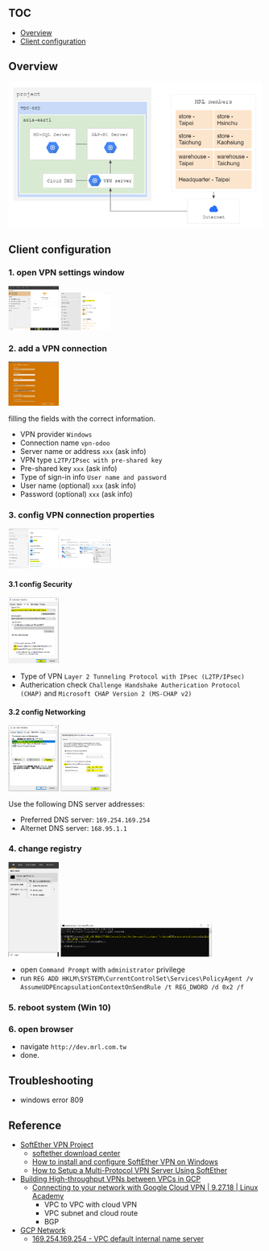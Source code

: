 ## TOC
* [Overview](#overview)
* [Client configuration](#client-configuration)


## Overview

![](https://github.com/MRLIVING/vpn/blob/master/doc/img/mrl_network_overview.PNG?raw=true)


## Client configuration
### 1. open VPN settings window
   <img src="https://github.com/MRLIVING/odoo/blob/master/doc/img/open_vpn_settings.png" width=100 />
   <img src="https://github.com/MRLIVING/odoo/blob/master/doc/img/settings_add_a_vpn.PNG" width=100/>

### 2. add a VPN connection
   <img src="https://github.com/MRLIVING/odoo/blob/master/doc/img/add_a_vpn.PNG" width=100 />

   filling the fields with the correct information.  
   * VPN provider            `Windows`
   * Connection name         `vpn-odoo`
   * Server name or address  `xxx` (ask info)
   * VPN type                `L2TP/IPsec with pre-shared key`
   * Pre-shared key          `xxx` (ask info)
   * Type of sign-in info    `User name and password`
   * User name (optional)    `xxx` (ask info)
   * Password (optional)     `xxx` (ask info)

### 3. config VPN connection properties  
   <img src="https://github.com/MRLIVING/odoo/blob/master/doc/img/change_adapter_options.PNG" width=100 />
   <img src="https://github.com/MRLIVING/odoo/blob/master/doc/img/open_conn_properties.png" width=100 />

####   3.1 config Security  
   <img src="https://github.com/MRLIVING/odoo/blob/master/doc/img/config_conn_security.PNG" width=100 />  

   * Type of VPN     `Layer 2 Tunneling Protocol with IPsec (L2TP/IPsec)`
   * Autherication   check `Challenge Handshake Autherication Protocol (CHAP)` and `Microsoft CHAP Version 2 (MS-CHAP v2)`

####   3.2 config Networking  
   <img src="https://github.com/MRLIVING/odoo/blob/master/doc/img/open_networking_properties.PNG" width=100 />
   <img src="https://github.com/MRLIVING/odoo/blob/master/doc/img/config_conn_dns.PNG" width=100 />  

   Use the following DNS server addresses:
   * Preferred DNS server: `169.254.169.254`
   * Alternet DNS server: `168.95.1.1`

### 4. change registry  
   <img src="https://github.com/MRLIVING/odoo/blob/master/doc/img/cmd_run_as_admin.png" width=100 /> 
   <img src="https://github.com/MRLIVING/odoo/blob/master/doc/img/run_cmd_2_change_registry.png" width=300 />  

   * open `Command Prompt` with `administrator` privilege
   * run `REG ADD HKLM\SYSTEM\CurrentControlSet\Services\PolicyAgent /v AssumeUDPEncapsulationContextOnSendRule /t REG_DWORD /d 0x2 /f`

### 5. reboot system (Win 10)

### 6. open browser 
   * navigate `http://dev.mrl.com.tw` 
   * done.
     
## Troubleshooting
* windows error 809

## Reference
* [SoftEther VPN Project](https://www.softether.org/)
  * [softether download center](http://www.softether-download.com/en.aspx?product=softether)
  * [How to install and configure SoftEther VPN on Windows](https://proprivacy.com/open-source/guides/install-configure-softether-vpn-device)
  * [How to Setup a Multi-Protocol VPN Server Using SoftEther](https://www.digitalocean.com/community/tutorials/how-to-setup-a-multi-protocol-vpn-server-using-softether)
* [Building High-throughput VPNs between VPCs in GCP](https://cloud.google.com/solutions/building-high-throughput-vpns#top_of_page)
  * [Connecting to your network with Google Cloud VPN | 9.27.18 | Linux Academy](https://www.youtube.com/watch?v=Uhws3bXR7sc)
    * VPC to VPC with cloud VPN
    * VPC subnet and cloud route
    * BGP
* [GCP Network](https://www.youtube.com/playlist?list=PLIivdWyY5sqJ0oXcnZYqOnuNRsLF9H48u)
  * [169.254.169.254 - VPC default internal name server](https://cloud.google.com/dns/docs/overview#vpc-name-resolution-order)
